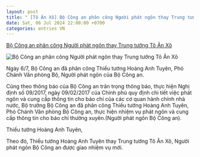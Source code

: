 ```yaml
---
layout: post
title: " [Tô Ân Xô] Bộ Công an phân công Người phát ngôn thay Trung tướng Tô Ân Xô"
date: Sat, 06 Jul 2024 22:00:00 +0700
categories: entries VN
---
```

[Bộ Công an phân công Người phát ngôn thay Trung tướng Tô Ân Xô](https://truyenhinhnghean.vn/phap-luat/202407/bo-cong-an-phan-cong-nguoi-phat-ngon-thay-trung-tuong-to-an-xo-c0c31ae/)

![Bộ Công an phân công Người phát ngôn thay Trung tướng Tô Ân Xô](https://truyenhinhnghean.vn/file/4028eaa46735a26101673a4df345003c/072024/screen-shot-2024-07-06-at-171729-6137_20240706173852.png)

Ngày 6/7, Bộ Công an đã phân công Thiếu tướng Hoàng Anh Tuyên, Phó Chánh Văn phòng Bộ, Người phát ngôn của Bộ Công an.

Cũng theo thông báo của Bộ Công an trân trọng thông báo, thực hiện Nghị định số 09/2017, ngày 09/02/2017 của Chính phủ quy định chi tiết việc phát ngôn và cung cấp thông tin cho báo chí của các cơ quan hành chính nhà nước, Bộ trưởng Bộ Công an đã phân công Thiếu tướng Hoàng Anh Tuyên, Phó Chánh Văn phòng Bộ Công an, thực hiện nhiệm vụ phát ngôn và cung cấp thông tin cho báo chí thường xuyên.(Người phát ngôn Bộ Công an).

Thiếu tướng Hoàng Anh Tuyên,

Theo đó, Thiếu tướng Hoàng Anh Tuyên thay Trung tướng Tô Ân Xô, Người phát ngôn Bộ Công an được giao nhiệm vụ mới.

